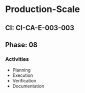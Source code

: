 # Production-Scale

## CI: CI-CA-E-003-003
## Phase: 08

### Activities
- Planning
- Execution
- Verification
- Documentation
